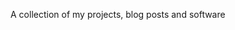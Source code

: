 A collection of my projects, blog posts and software

[comment]: # (https://github.com/jekyll/minima/blob/v2.5.0/README.md)